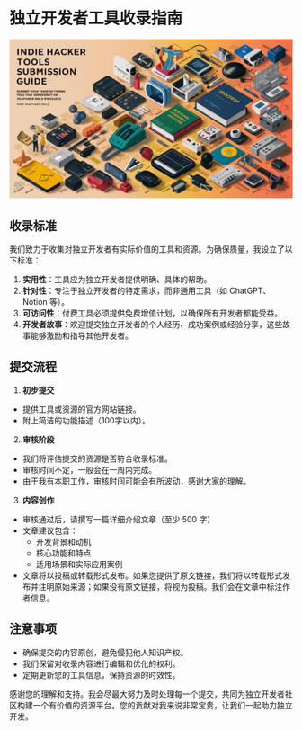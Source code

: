 # 独立开发者工具收录指南

![独立开发者工具收录指南](./submission-guide.jpeg)

## 收录标准
我们致力于收集对独立开发者有实际价值的工具和资源。为确保质量，我设立了以下标准：

1. **实用性**：工具应为独立开发者提供明确、具体的帮助。
2. **针对性**：专注于独立开发者的特定需求，而非通用工具（如 ChatGPT、Notion 等）。
3. **可访问性**：付费工具必须提供免费增值计划，以确保所有开发者都能受益。
4. **开发者故事**：欢迎提交独立开发者的个人经历、成功案例或经验分享，这些故事能够激励和指导其他开发者。

## 提交流程
1. **初步提交**
- 提供工具或资源的官方网站链接。
- 附上简洁的功能描述（100字以内）。

2. **审核阶段**
- 我们将评估提交的资源是否符合收录标准。
- 审核时间不定，一般会在一周内完成。
- 由于我有本职工作，审核时间可能会有所波动，感谢大家的理解。

3. **内容创作**
- 审核通过后，请撰写一篇详细介绍文章（至少 500 字）
- 文章建议包含：
  - 开发背景和动机
  - 核心功能和特点
  - 适用场景和实际应用案例
- 文章将以投稿或转载形式发布。如果您提供了原文链接，我们将以转载形式发布并注明原始来源；如果没有原文链接，将视为投稿。我们会在文章中标注作者信息。

## 注意事项
- 确保提交的内容原创，避免侵犯他人知识产权。
- 我们保留对收录内容进行编辑和优化的权利。
- 定期更新您的工具信息，保持资源的时效性。

感谢您的理解和支持。我会尽最大努力及时处理每一个提交，共同为独立开发者社区构建一个有价值的资源平台。您的贡献对我来说非常宝贵，让我们一起助力独立开发。
